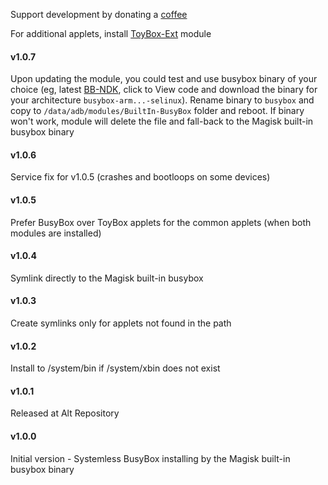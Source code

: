 Support development by donating a [coffee](https://zgfg.github.io/PayPal.html)

For additional applets, install [ToyBox-Ext](https://github.com/zgfg/ToyBox-Ext) module

#### v1.0.7
Upon updating the module, you could test and use busybox binary of your choice (eg, latest [BB-NDK](https://github.com/Magisk-Modules-Repo/busybox-ndk), click to View code and download the binary for your architecture 
 `busybox-arm...-selinux`). Rename binary to `busybox` and copy to `/data/adb/modules/BuiltIn-BusyBox` folder and reboot. If binary won't work, module will delete the file and fall-back to the Magisk built-in busybox binary

#### v1.0.6
Service fix for v1.0.5 (crashes and bootloops on some devices)

#### v1.0.5
Prefer BusyBox over ToyBox applets for the common applets (when both modules are installed)

#### v1.0.4
Symlink directly to the Magisk built-in busybox

#### v1.0.3
Create symlinks only for applets not found in the path

#### v1.0.2
Install to /system/bin if /system/xbin does not exist

#### v1.0.1
Released at Alt Repository

#### v1.0.0
Initial version - Systemless BusyBox installing by the Magisk built-in busybox binary
